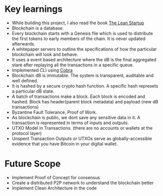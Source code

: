 # Key learnings
* While building this project, I also read the book [The Lean Startup](http://theleanstartup.com/)
* Blockchain is a database.
* Every blockchain starts with a Genesis file which is used to distribute the first tokens to early members of the chain. It is never updated afterwards.
* A whitepaper servers to outline the specifications of how the particular blockchain will look and behave.
* It uses a event based architecture where the dB is the final aggregated stare after replaying all the transactions in a specific queue.
* Implemented CLI using [Cobra](https://github.com/spf13/cobra)
* Blockchain dB is immutable. The system is transparent, auditable and well defined.
* It is hashed by a secure crypto hash function. A specific hash represets a particular dB state.
* A batch of transactions make a block. Each block is encoded and hashed. Block has header(parent block metadata) and payload (new dB transactions)
* Byzantine Fault Tolerance, Proof of Work.
* As blockchain is public, we dont save any sensitive data in it. A transaction is represented in terms of inputs and outputs. 
* UTXO Model in Transactions. (there are no accounts or wallets at the protocol layer)
* Unspent Transaction Outputs or UTXOs serve as globally-accessible evidence that you have Bitcoin in your digital wallet.

# Future Scope

* Implement Proof of Concept for consensus
* Create a distributed P2P network to understand the blockchain better
* Implement Clean Architecture in the code